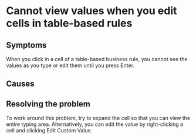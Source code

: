 # Cannot view values when you edit cells in table-based rules

## Symptoms

When
you click in a cell of a table-based business rule, you cannot see
the values as you type or edit them until you press Enter.

## Causes

## Resolving the problem

To
work around this problem, try to expand the cell so that you can view
the entire typing area. Alternatively, you can edit the value by right-clicking
a cell and clicking Edit Custom Value.